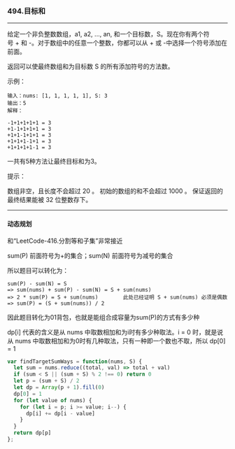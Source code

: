 ### 494.目标和

---

给定一个非负整数数组，a1, a2, ..., an, 和一个目标数，S。现在你有两个符号 + 和 -。对于数组中的任意一个整数，你都可以从 + 或 -中选择一个符号添加在前面。

返回可以使最终数组和为目标数 S 的所有添加符号的方法数。

示例：
```
输入：nums: [1, 1, 1, 1, 1], S: 3
输出：5
解释：

-1+1+1+1+1 = 3
+1-1+1+1+1 = 3
+1+1-1+1+1 = 3
+1+1+1-1+1 = 3
+1+1+1+1-1 = 3
```
一共有5种方法让最终目标和为3。
 

提示：

数组非空，且长度不会超过 20 。
初始的数组的和不会超过 1000 。
保证返回的最终结果能被 32 位整数存下。

---

#### 动态规划

和“LeetCode-416.分割等和子集”非常接近

sum(P) 前面符号为+的集合；sum(N) 前面符号为减号的集合

所以题目可以转化为：
```
sum(P) - sum(N) = S 
=> sum(nums) + sum(P) - sum(N) = S + sum(nums)
=> 2 * sum(P) = S + sum(nums)        此处已经证明 S + sum(nums) 必须是偶数
=> sum(P) = (S + sum(nums)) / 2
```
因此题目转化为01背包，也就是能组合成容量为sum(P)的方式有多少种

dp[i] 代表的含义是从 nums 中取数相加和为i时有多少种取法。i = 0 时，就是说从 nums 中取数相加和为0时有几种取法，只有一种即一个数也不取，所以 dp[0] = 1

``` js
var findTargetSumWays = function(nums, S) {
  let sum = nums.reduce((total, val) => total + val)
  if (sum < S || (sum + S) % 2 !== 0) return 0
  let p = (sum + S) / 2
  let dp = Array(p + 1).fill(0)
  dp[0] = 1
  for (let value of nums) {
    for (let i = p; i >= value; i--) {
      dp[i] += dp[i - value]
    }
  }
  return dp[p]
};
```
